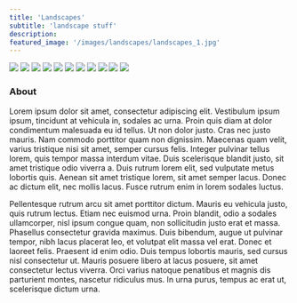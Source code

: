 ```yaml
---
title: 'Landscapes'
subtitle: 'landscape stuff'
description:
featured_image: '/images/landscapes/landscapes_1.jpg'
---
```


<div class="gallery" data-columns="1">
	<img src="/images/landscapes/landscapes_1.jpg">
  <img src="/images/landscapes/landscapes_2.jpg">
  <img src="/images/landscapes/landscapes_3.jpg">
  <img src="/images/landscapes/landscapes_4.jpg">
  <img src="/images/landscapes/landscapes_5.jpg">
  <img src="/images/landscapes/landscapes_6.jpg">
  <img src="/images/landscapes/landscapes_7.jpg">
  <img src="/images/landscapes/landscapes_8.jpg">
  <img src="/images/landscapes/landscapes_9.jpg">
	<img src="/images/landscapes/landscapes_10.jpg">
	<img src="/images/landscapes/landscapes_11.jpg">
</div>

### About

Lorem ipsum dolor sit amet, consectetur adipiscing elit. Vestibulum ipsum ipsum, tincidunt at vehicula in, sodales ac urna. Proin quis diam at dolor condimentum malesuada eu id tellus. Ut non dolor justo. Cras nec justo mauris. Nam commodo porttitor quam non dignissim. Maecenas quam velit, varius tristique nisi sit amet, semper cursus felis. Integer pulvinar tellus lorem, quis tempor massa interdum vitae. Duis scelerisque blandit justo, sit amet tristique odio viverra a. Duis rutrum lorem elit, sed vulputate metus lobortis quis. Aenean sit amet tristique lorem, sit amet semper lacus. Donec ac dictum elit, nec mollis lacus. Fusce rutrum enim in lorem sodales luctus.

Pellentesque rutrum arcu sit amet porttitor dictum. Mauris eu vehicula justo, quis rutrum lectus. Etiam nec euismod urna. Proin blandit, odio a sodales ullamcorper, nisl ipsum congue quam, non sollicitudin justo erat et massa. Phasellus consectetur gravida maximus. Duis bibendum, augue ut pulvinar tempor, nibh lacus placerat leo, et volutpat elit massa vel erat. Donec et laoreet felis. Praesent id enim odio. Duis tempus lobortis mauris, sed cursus nisl consectetur ut. Mauris posuere libero at lacus posuere, sit amet consectetur lectus viverra. Orci varius natoque penatibus et magnis dis parturient montes, nascetur ridiculus mus. In urna purus, tempus ac erat ut, scelerisque dictum urna.
